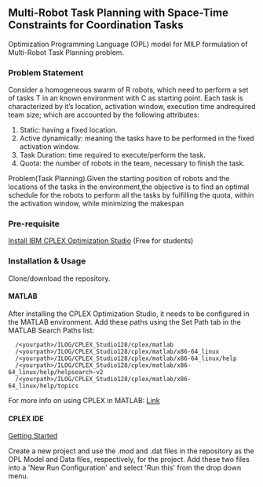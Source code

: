 ## Multi-Robot Task Planning with Space-Time Constraints for Coordination Tasks
Optimization Programming Language (OPL) model for MILP formulation of Multi-Robot Task Planning problem.

### Problem Statement
Consider a homogeneous swarm of R robots, which need to perform a set of tasks T in an known environment with C as starting point. Each task is characterized by it’s location, activation window, execution time andrequired team size; which are accounted by the following attributes:
1. Static: having a fixed location.
2. Active dynamically: meaning the tasks have to be performed in the fixed activation window.
3. Task Duration: time required to execute/perform the task.
4. Quota: the number of robots in the team, necessary to finish the task.

Problem(Task Planning).Given the starting position of robots and the locations of the tasks in the environment,the objective is to find an optimal schedule for the robots to perform all the tasks by fulfilling the quota, within the activation window, while minimizing the makespan

### Pre-requisite
[Install IBM CPLEX Optimization Studio](http://www-01.ibm.com/support/docview.wss?uid=swg27050618)
(Free for students)

### Installation & Usage
Clone/download the repository.

#### MATLAB
After installing the CPLEX Optimization Studio, it needs to be configured in the MATLAB environment. Add these paths using the Set Path tab in the MATLAB Search Paths list:

~~~~
  /<yourpath>/ILOG/CPLEX_Studio128/cplex/matlab
  /<yourpath>/ILOG/CPLEX_Studio128/cplex/matlab/x86-64_linux
  /<yourpath>/ILOG/CPLEX_Studio128/cplex/matlab/x86-64_linux/help
  /<yourpath>/ILOG/CPLEX_Studio128/cplex/matlab/x86-64_linux/help/helpsearch-v2
  /<yourpath>/ILOG/CPLEX_Studio128/cplex/matlab/x86-64_linux/help/topics
~~~~

For more info on using CPLEX in MATLAB: [Link](https://www.ibm.com/support/knowledgecenter/en/SSSA5P_12.6.2/ilog.odms.cplex.help/CPLEX/MATLAB/topics/gs_install.html)

#### CPLEX IDE
[Getting Started](https://www.ibm.com/support/knowledgecenter/en/SSSA5P_12.6.2/ilog.odms.studio.help/Optimization_Studio/topics/PLUGINS_ROOT/ilog.odms.ide.help/OPL_Studio/gsoplide/topics/opl_ide_gettingstarted_TOC.html)

Create a new project and use the .mod and .dat files in the repository as the OPL Model and Data files, respectively, for the project.
Add these two files into a 'New Run Configuration' and select 'Run this' from the drop down menu.
